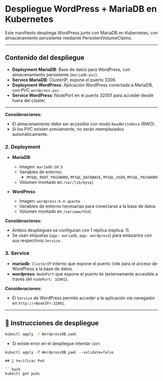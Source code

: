 # Despliegue WordPress + MariaDB en Kubernetes

Este manifiesto despliega WordPress junto con MariaDB en Kubernetes, con almacenamiento persistente mediante PersistentVolumeClaims.

---

## Contenido del despliegue

- **Deployment MariaDB**: Base de datos para WordPress, con almacenamiento persistente (`mariadb-pvc`).
- **Service MariaDB**: ClusterIP, expone el puerto 3306.
- **Deployment WordPress**: Aplicación WordPress conectada a MariaDB, con PVC `wordpress-pvc`.
- **Service WordPress**: NodePort en el puerto 32001 para acceder desde fuera del clúster.
---

**Consideraciones:**
- El almacenamiento debe ser accesible con modo `ReadWriteOnce` (RWO).
- Si los PVC existen previamente, no serán reemplazados automáticamente.

### 2. Deployment

- **MariaDB**:
  - Imagen: `mariadb:10.5`
  - Variables de entorno:
    - `MYSQL_ROOT_PASSWORD`, `MYSQL_DATABASE`, `MYSQL_USER`, `MYSQL_PASSWORD`
  - Volumen montado en `/var/lib/mysql`

- **WordPress**:
  - Imagen: `wordpress:6.4-apache`
  - Variables de entorno necesarias para conectarse a la base de datos
  - Volumen montado en `/var/www/html`

**Consideraciones:**
- Ambos despliegues se configuran con 1 réplica (replica: 1).
- Se usan etiquetas (`app: mariadb`, `app: wordpress`) para enlazarlos con sus respectivos `Service`.

### 3. Service

- **mariadb**: `ClusterIP` interno que expone el puerto `3306` para el acceso de WordPress a la base de datos.
- **wordpress**: `NodePort` que expone el puerto `80` (externamente accesible a través del `nodePort: 32001`).

**Consideraciones:**
- El `Service` de WordPress permite acceder a la aplicación vía navegador en `http://<NodeIP>:32001`.

---

## 🚀 Instrucciones de despliegue

```bash
kubectl apply -f WordpressDB.yaml

```

- Si existe error en el despliegue intentar con:
```
kubectl apply -f WordpressDB.yaml --validate=false

## 🚀 Verificar Pod

```bash
kubectl get pods

